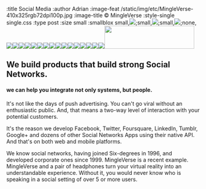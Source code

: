 :title Social Media
:author Adrian
:image-feat /static/img/etc/MingleVerse-410x325rgb72dpi100p.jpg
:image-title &#169; MingleVerse
:style-single single.css
:type post
:size small
:smallblox small,<a href="http://www.mingleverse.com"><img src="/static/img/etc/webapp_mingleversevideo_410x370rgb72dpi.jpg"/></a>;small,<a href="https://mingleverse.com/account/pricing/"/><img src="/static/img/etc/webapp_mingleverseprice_410x370rgb72dpi.jpg"/></a>;small,<a href="http://www.kukarma.com/"><img src="/static/img/etc/webapp_kukarma_410x370rgb72dpi.jpg"/></a>;none,<img src="/static/img/logos/polaroid-icon/delicious.png" /><img src="/static/img/logos/polaroid-icon/digg.png" /><img src="/static/img/logos/polaroid-icon/facebook.png" /><img src="/static/img/logos/polaroid-icon/feedburner.png" /><img src="/static/img/logos/polaroid-icon/flickr.png" /><img src="/static/img/logos/polaroid-icon/gmail.png" /><img src="/static/img/logos/polaroid-icon/lastfm.png" /><img src="/static/img/logos/polaroid-icon/linkedin.png" /><img src="/static/img/logos/polaroid-icon/myspace.png" /><img src="/static/img/logos/polaroid-icon/reddit.png" /><img src="/static/img/logos/polaroid-icon/rss.ong" /><img src="/static/img/logos/polaroid-icon/skype.png" /><img src="/static/img/logos/polaroid-icon/stumbleupon.ong" /><img src="/static/img/logos/polaroid-icon/twitter.png" /><img src="/static/img/logos/polaroid-icon/yahoo.png" /><img src="/static/img/logos/polaroid-icon/youtube.png" /><img src="/static/img/logos/heroku/heroku-logo-light-234x60.png" width="234" height="60"/>

<h2>We build products that build strong Social Networks.</h2>
<h4>we can help you integrate not only systems, but people.</h4>

<p>It's not like the days of push advertising. You can't go viral without an enthusiastic public. And, that means a two-way level of interaction with your potential customers.</p>

<p>It's the reason we develop Facebook, Twitter, Foursquare, LinkedIn, Tumblr, Google+ and dozens of other Social Networks Apps using their native API. And that's on both web and mobile platforms.</p>

<p>We know social networks, having joined Six-degrees in 1996, and developed corporate ones since 1999. MingleVerse is a recent example. MingleVerse and a pair of headphones turn your virtual reality into an understandable experience. Without it, you would never know who is speaking in a social setting of over 5 or more users.</p>